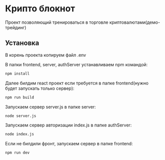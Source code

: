 # Крипто блокнот   
Проект позволяющий тренироваться в торговле криптовалютами(демо-трейдинг)

## Установка
В корень проекта копируем файл .env 

В папки frontend, server, authServer устанавливаем npm командой:
```bash
npm install
```
Далее билдим react проект если требуется в папке frontend(нужно будет запускать только сервер):
```bash
npm run build
```
Запускаем сервер server.js в папке server:
```bash
node server.js
```
Запускаем сервер авторизации index.js в папке authServer:
```bash
node index.js
```
Если не билдили фронт, запускаем сервер в папке frontend:
```bash
npm run dev
```
